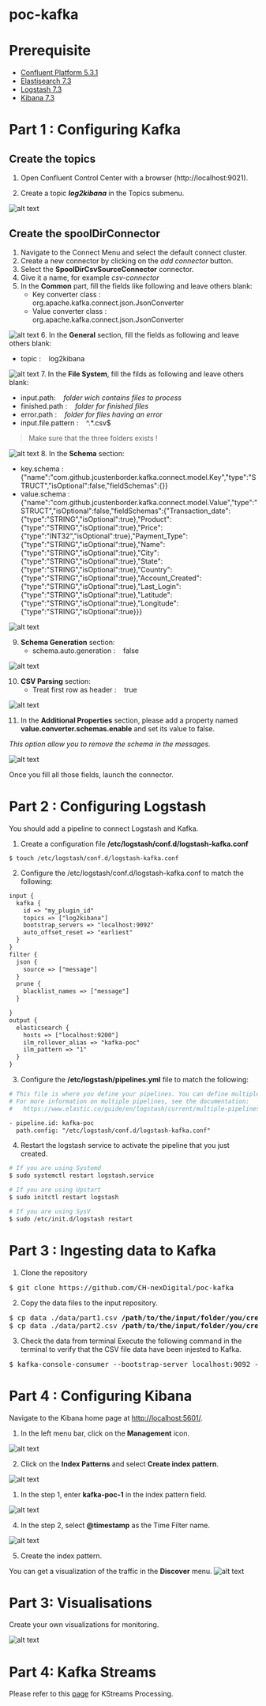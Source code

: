 # poc-kafka

# Prerequisite

- [Confluent Platform 5.3.1](https://docs.confluent.io/5.3.1/installation/index.html)
- [Elastisearch 7.3](https://www.elastic.co/guide/en/elasticsearch/reference/7.3/install-elasticsearch.html)
- [Logstash 7.3](https://www.elastic.co/guide/en/logstash/7.3/installing-logstash.html)
- [Kibana 7.3](https://www.elastic.co/guide/en/kibana/7.3/install.html)

# Part 1 : Configuring Kafka

## Create the topics 

1. Open Confluent Control Center with a browser (http://localhost:9021).

2. Create a topic ***log2kibana*** in the Topics submenu.

![alt text](img/topic-creation.PNG?raw=true)

## Create the spoolDirConnector

1. Navigate to the Connect Menu and select the default connect cluster.
2. Create a new connector by clicking on the *add connector* button.
3. Select the **SpoolDirCsvSourceConnector** connector.
4. Give it a name, for example *csv-connector*
5. In the **Common** part, fill the fields like following and leave others blank:
   - Key converter class : &nbsp;&nbsp; org.apache.kafka.connect.json.JsonConverter
   - Value converter class : &nbsp;&nbsp; org.apache.kafka.connect.json.JsonConverter
 
  ![alt text](img/common.PNG?raw=true)
6. In the **General** section, fill the fields as following and leave others blank:
   - topic : &nbsp;&nbsp; log2kibana
  
  ![alt text](img/general.PNG?raw=true)
7. In the **File System**, fill the filds as following and leave others blank:
   - input.path: &nbsp;&nbsp; *folder wich contains files to process*
   - finished.path : &nbsp;&nbsp; *folder for finished files*
   - error.path : &nbsp;&nbsp; *folder for files having an error*
   - input.file.pattern : &nbsp;&nbsp; ^.*\.csv$
  > Make sure that the three folders exists !
  
  ![alt text](img/filesystem.PNG?raw=true)
8. In the **Schema** section:
   - key.schema : &nbsp;&nbsp; {"name":"com.github.jcustenborder.kafka.connect.model.Key","type":"STRUCT","isOptional":false,"fieldSchemas":{}}
   - value.schema : &nbsp;&nbsp; 
  {"name":"com.github.jcustenborder.kafka.connect.model.Value","type":"STRUCT","isOptional":false,"fieldSchemas":{"Transaction_date":{"type":"STRING","isOptional":true},"Product":{"type":"STRING","isOptional":true},"Price":{"type":"INT32","isOptional":true},"Payment_Type":{"type":"STRING","isOptional":true},"Name":{"type":"STRING","isOptional":true},"City":{"type":"STRING","isOptional":true},"State":{"type":"STRING","isOptional":true},"Country":{"type":"STRING","isOptional":true},"Account_Created":{"type":"STRING","isOptional":true},"Last_Login":{"type":"STRING","isOptional":true},"Latitude":{"type":"STRING","isOptional":true},"Longitude":{"type":"STRING","isOptional":true}}}
  
  ![alt text](img/schema.PNG?raw=true)

9. **Schema Generation** section: 
    - schema.auto.generation : &nbsp;&nbsp; false

![alt text](img/schema2.PNG?raw=true)

10. **CSV Parsing** section: 
    - Treat first row as header : &nbsp;&nbsp; true
  
![alt text](img/csvparsing.PNG?raw=true)

11. In the **Additional Properties** section, please add a property named **value.converter.schemas.enable** and set its value to false.
    
 *This option allow you to remove the schema in the messages.*

![alt text](img/additionalprop.PNG?raw=true)

Once you fill all those fields, launch the connector.


# Part 2 : Configuring Logstash

You should add a pipeline to connect Logstash and Kafka.
1. Create a configuration file **/etc/logstash/conf.d/logstash-kafka.conf**
```
$ touch /etc/logstash/conf.d/logstash-kafka.conf
```

2. Configure the /etc/logstash/conf.d/logstash-kafka.conf to match the following:
```apache
input {
  kafka {
    id => "my_plugin_id"
    topics => ["log2kibana"]
    bootstrap_servers => "localhost:9092"
    auto_offset_reset => "earliest"
  }
}
filter {
  json {
    source => ["message"]
  }
  prune {
    blacklist_names => ["message"]
  }

}
output {
  elasticsearch { 
  	hosts => ["localhost:9200"]
  	ilm_rollover_alias => "kafka-poc"
    ilm_pattern => "1"
  }
}
```
3. Configure the **/etc/logstash/pipelines.yml** file to match the following:
```apache
# This file is where you define your pipelines. You can define multiple.
# For more information on multiple pipelines, see the documentation:
#   https://www.elastic.co/guide/en/logstash/current/multiple-pipelines.html

- pipeline.id: kafka-poc
  path.config: "/etc/logstash/conf.d/logstash-kafka.conf"
```
4. Restart the logstash service to activate the pipeline that you just created.
```bash
# If you are using Systemd
$ sudo systemctl restart logstash.service

# If you are using Upstart
$ sudo initctl restart logstash

# If you are using SysV
$ sudo /etc/init.d/logstash restart
```

# Part 3 : Ingesting data to Kafka


1. Clone the repository

<pre>
$ git clone https://github.com/CH-nexDigital/poc-kafka
</pre>

2. Copy the data files to the input repository.

<pre>
$ cp data ./data/part1.csv <b>/path/to/the/input/folder/you/created/in/the/previous/part/</b>
$ cp data ./data/part2.csv <b>/path/to/the/input/folder/you/created/in/the/previous/part/</b>
</pre>

3. Check the data from terminal
Execute the following command in the terminal to verify that the CSV file data have been injested to Kafka.
<pre>
$ kafka-console-consumer --bootstrap-server localhost:9092 --topic log2kibana --from-beginning
</pre>

# Part 4 : Configuring Kibana

Navigate to the Kibana home page at <http://localhost:5601/>.
1. In the left menu bar, click on the **Management** icon.
   
![alt text](img/management-logo.png?raw=true)


2. Click on the **Index Patterns** and select **Create index pattern**.

![alt text](img/indexpattern.png?raw=true)


1. In the step 1, enter **kafka-poc-1** in the index pattern field.
   
![alt text](img/createindex.PNG?raw=true)

4. In the step 2, select **@timestamp** as the Time Filter name.

![alt text](img/timestamp.PNG?raw=true)

5. Create the index pattern.

You can get a visualization of the traffic in the **Discover** menu.
![alt text](img/traffic2.PNG?raw=true)



# Part 3: Visualisations
Create your own visualizations for monitoring.

![alt text](img/visu.PNG?raw=true)

# Part 4: Kafka Streams

Please refer to this [page](https://github.com/CH-nexDigital/kafka-streams-poc) for KStreams Processing.